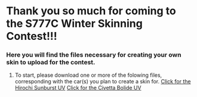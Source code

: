 # Thank you so much for coming to the S777C Winter Skinning Contest!!!
### Here you will find the files necessary for creating your own skin to upload for the contest.
1. To start, please download one or more of the folowing files, corresponding with the car(s) you plan to create a skin for.
[Click for the Hirochi Sunburst UV](sunburst_skin_UVs.png)
[Click for the Civetta Bolide UV](BolideUV.png)